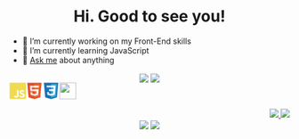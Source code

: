<h1 align="center">Hi. Good to see you!</h1>

- 🔭 I’m currently working on my Front-End skills
- 🌱 I’m currently learning JavaScript
- 💬 <a href="mailto:estiga27@gmail.com?Subject=Desde%20GitHub">Ask me</a> about anything

<div align="center">
    <img align="center" height="150em" src="https://github-readme-stats.vercel.app/api?username=ezEst6&show_icons=true&theme=chartreuse-dark&hide=contribs&custom_title=ezEst's GitHub Stats&include_all_commits=true&count_private=true&hide_border=true&bg_color=0d1117">
    <img align="center" height="150em" src="https://github-readme-stats.vercel.app/api/top-langs/?exclude_repo=Elibrary&username=ezEst6&layout=compact&theme=chartreuse-dark&hide_border=true&bg_color=0d1117">
</div>

<div>
    <img align="left" height="30" width="30" src="https://raw.githubusercontent.com/devicons/devicon/master/icons/javascript/javascript-plain.svg">
    <img align="left" height="30" width="30" src="https://raw.githubusercontent.com/devicons/devicon/master/icons/html5/html5-original.svg">
    <img align="left" height="30" width="30" src="https://raw.githubusercontent.com/devicons/devicon/master/icons/css3/css3-original.svg">
    <img align="left" height="30" width="30" src="https://cdn.jsdelivr.net/gh/devicons/devicon/icons/git/git-plain.svg">
</div>

<br/>

##

<div align="right">
    <a align="right" href="mailto:estiga27@gmail.com?Subject=Desde%20GitHub">
        <img src="https://img.shields.io/badge/Gmail-D14836?style=for-the-badge&logo=gmail&logoColor=white" target="_blank">
    </a>
    <a align="right" href="https://www.linkedin.com/in/ezequiel-estigarribia" target="_blank">
        <img src="https://img.shields.io/badge/-LinkedIn-%230077B5?style=for-the-badge&logo=linkedin&logoColor=white" target="_blank">
    </a>
</div>

<div align="center">
    <img align="center" height="140em" src="https://github-readme-streak-stats.herokuapp.com?user=ezEst6&theme=chartreuse-dark&hide_border=true&background=0d1117">
    <img align="center" height="140em" src="https://github-readme-stats.vercel.app/api/wakatime?username=ezEst&&layout=compact&theme=chartreuse-dark&hide_border=true&bg_color=0d1117">
</div>
